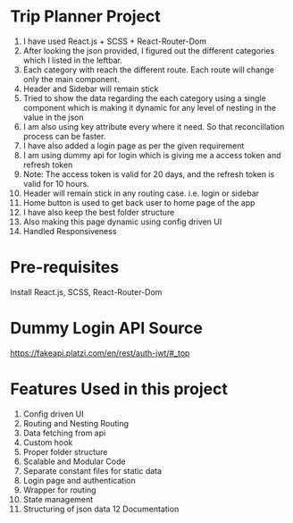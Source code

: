 # Trip Planner Project

1. I have used React.js + SCSS + React-Router-Dom
2. After looking the json provided, I figured out the different categories which I listed in the leftbar.
3. Each category with reach the different route. Each route will change only the main component.
4. Header and Sidebar will remain stick
5. Tried to show the data regarding the each category using a single component which is making it dynamic for any level of  nesting in the value in the json
6. I am also using key attribute every where it need. So that reconcillation process can be faster.
7. I have also added a login page as per the given requirement
8. I am using dummy api for login which is giving me a access token and refresh token
9. Note: The access token is valid for 20 days, and the refresh token is valid for 10 hours.
10. Header will remain stick in any routing case. i.e. login or sidebar
11. Home button is used to get back user to home page of the app
12. I have also keep the best folder structure
13. Also making this page dynamic using config driven UI
14. Handled Responsiveness

# Pre-requisites

Install React.js, SCSS, React-Router-Dom

# Dummy Login API Source

https://fakeapi.platzi.com/en/rest/auth-jwt/#_top

# Features Used in this project

1. Config driven UI
2. Routing and Nesting Routing
3. Data fetching from api
4. Custom hook 
5. Proper folder structure
6. Scalable and Modular Code
7. Separate constant files for static data
8. Login page and authentication
9. Wrapper for routing
10. State management
11. Structuring of json data
12 Documentation

